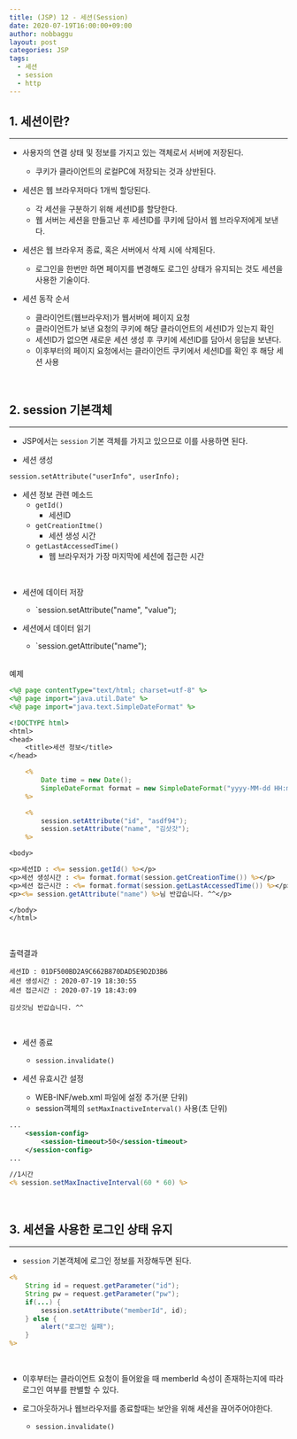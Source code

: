 ```yaml
---
title: (JSP) 12 - 세션(Session)
date: 2020-07-19T16:00:00+09:00
author: nobbaggu
layout: post
categories: JSP
tags:
  - 세션
  - session
  - http
---
```


## 1. 세션이란? ##
----

+ 사용자의 연결 상태 및 정보를 가지고 있는 객체로서 서버에 저장된다.
	+ 쿠키가 클라이언트의 로컬PC에 저장되는 것과 상반된다.

+ 세션은 웹 브라우저마다 1개씩 할당된다.
	+ 각 세션을 구분하기 위해 세션ID를 할당한다.
	+ 웹 서버는 세션을 만들고난 후 세션ID를 쿠키에 담아서 웹 브라우저에게 보낸다.


+ 세션은 웹 브라우저 종료, 혹은 서버에서 삭제 시에 삭제된다.
	+ 로그인을 한번만 하면 페이지를 변경해도 로그인 상태가 유지되는 것도 세션을 사용한 기술이다.

+ 세션 동작 순서
	+ 클라이언트(웹브라우저)가 웹서버에 페이지 요청
	+ 클라이언트가 보낸 요청의 쿠키에 해당 클라이언트의 세션ID가 있는지 확인
	+ 세션ID가 없으면 새로운 세션 생성 후 쿠키에 세션ID를 담아서 응답을 보낸다.
	+ 이후부터의 페이지 요청에서는 클라이언트 쿠키에서 세션ID를 확인 후 해당 세션 사용

<br>

## 2. session 기본객체 ##
----

+ JSP에서는 `session` 기본 객체를 가지고 있으므로 이를 사용하면 된다.

+ 세션 생성

~~~ jsp
session.setAttribute("userInfo", userInfo);
~~~

+ 세션 정보 관련 메소드
	+ `getId()`
		+ 세션ID
	+ `getCreationItme()`
		+ 세션 생성 시간
	+ `getLastAccessedTime()`
		+ 웹 브라우저가 가장 마지막에 세션에 접근한 시간
		
<br>

+ 세션에 데이터 저장
	+ `session.setAttribute("name", "value");

+ 세션에서 데이터 읽기
	+ `session.getAttribute("name");

<br>
예제

~~~ jsp
<%@ page contentType="text/html; charset=utf-8" %>
<%@ page import="java.util.Date" %>
<%@ page import="java.text.SimpleDateFormat" %>

<!DOCTYPE html>
<html>
<head>
	<title>세션 정보</title>
</head>

	<%
		Date time = new Date();
		SimpleDateFormat format = new SimpleDateFormat("yyyy-MM-dd HH:mm:ss");
	%>

	<%
		session.setAttribute("id", "asdf94");
		session.setAttribute("name", "김삿갓");
	%>

<body>

<p>세션ID : <%= session.getId() %></p>
<p>세션 생성시간 : <%= format.format(session.getCreationTime()) %></p>
<p>세션 접근시간 : <%= format.format(session.getLastAccessedTime()) %></p>
<p><%= session.getAttribute("name") %>님 반갑습니다. ^^</p>

</body>
</html>
~~~

<br>

출력결과

~~~ text
세션ID : 01DF500BD2A9C662B870DAD5E9D2D3B6
세션 생성시간 : 2020-07-19 18:30:55
세션 접근시간 : 2020-07-19 18:43:09

김삿갓님 반갑습니다. ^^
~~~

<br>

+ 세션 종료
	+ `session.invalidate()`
	
+ 세션 유효시간 설정
	+ WEB-INF/web.xml 파일에 설정 추가(분 단위)
	+ session객체의 `setMaxInactiveInterval()` 사용(초 단위)
	
~~~ xml
...
	<session-config>
		<session-timeout>50</session-timeout>
	</session-config>
...
~~~

~~~ jsp
//1시간
<% session.setMaxInactiveInterval(60 * 60) %>
~~~

<br>

## 3. 세션을 사용한 로그인 상태 유지 ##
----

+ `session` 기본객체에 로그인 정보를 저장해두면 된다.

~~~ jsp
<%
	String id = request.getParameter("id");
	String pw = request.getParameter("pw");
	if(...) {
		session.setAttribute("memberId", id);
	} else {
		alert("로그인 실패");
	}
%>
~~~

<br>

+ 이후부터는 클라이언트 요청이 들어왔을 때 memberId 속성이 존재하는지에 따라 로그인 여부를 판별할 수 있다.

+ 로그아웃하거나 웹브라우저를 종료할때는 보안을 위해 세션을 끊어주어야한다.
	+ `session.invalidate()`
	
